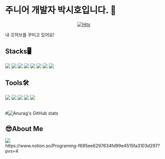# 주니어 개발자 박시호입니다. 👋

<div align=center>
	
  [![Hits](https://hits.seeyoufarm.com/api/count/incr/badge.svg?url=https%3A%2F%2Fgithub.com%2Fh0-shi&count_bg=%2379C83D&title_bg=%23555555&icon=&icon_color=%23E7E7E7&title=hits&edge_flat=false)](https://hits.seeyoufarm.com)
	
</div>
<div>
	내 깃허브를 꾸미고 있어요!
</div>

## Stacks🖥️

<div>
	<!-- Java -->
	<img src="https://img.shields.io/badge/java-%23ED8B00.svg?style=for-the-badge&logo=openjdk&logoColor=white"> 
	<!-- HTML -->
	<img src="https://img.shields.io/badge/HTML5-E34F26?style=for-the-badge&logo=HTML5&logoColor=white"> 
	<!-- CSS -->
	<img src="https://img.shields.io/badge/css3-1572B6?style=for-the-badge&logo=css3&logoColor=white">
	<!-- JavaScrtip -->
	<img src="https://img.shields.io/badge/JavaScript-F7DF1E?style=for-the-badge&logo=JavaScript&logoColor=white">
	<!-- jQuery -->
	<img src="https://img.shields.io/badge/jquery-0769AD?style=for-the-badge&logo=jquery&logoColor=white">
	<!-- Spring -->
	<img src="https://img.shields.io/badge/Spring-36DB33F?style=for-the-badge&logo=Spring&logoColor=white">
	<!-- SpringBoot -->
	<img src="https://img.shields.io/badge/SpringBoot-6DB33F?style=for-the-badge&logo=Spring Boot&logoColor=white">
 	<!-- MariaDB -->
	<img src="https://img.shields.io/badge/mariadb-003545?style=for-the-badge&logo=mariadb&logoColor=white">  
</div>

## Tools🛠️

<div>
	<!-- Eclipse -->
	<img src="https://img.shields.io/badge/eclipseide-2C2255?style=for-the-badge&logo=eclipseide&logoColor=white">
	<!-- GitHub -->
	<img src="https://img.shields.io/badge/github-181717?style=for-the-badge&logo=github&logoColor=white">
	<!-- VSCode -->
  	<img src="https://img.shields.io/badge/visualstudiocode-007ACC?style=for-the-badge&logo=visualstudiocode&logoColor=white">
 	<!-- BootStrap -->
 	<img src="https://img.shields.io/badge/bootstrap-7952B3?style=for-the-badge&logo=bootstrap&logoColor=white">
  	<!-- OpenLayers -->
	<img src="https://img.shields.io/badge/openlayers-1F6B75?style=for-the-badge&logo=openlayers&logoColor=white">
</div><br>

#![Anurag's GitHub stats](https://github-readme-stats.vercel.app/api?username=h0-shi&show_icons=true&theme=radical)

## 😎About Me
<div>
	<!-- Notion -->
	<img src="https://img.shields.io/badge/notion-000000?style=for-the-badge&logo=notion&logoColor=white"><br>
	https://www.notion.so/Programing-f695ee6297634fd99e4515fa3103d297?pvs=4
</div>

<!--
**h0-shi/h0-shi** is a ✨ _special_ ✨ repository because its `README.md` (this file) appears on your GitHub profile.

Here are some ideas to get you started:

- 🔭 I’m currently working on ...
- 🌱 I’m currently learning ...
- 👯 I’m looking to collaborate on ...
- 🤔 I’m looking for help with ...
- 💬 Ask me about ...
- 📫 How to reach me: ...
- 😄 Pronouns: ...
- ⚡ Fun fact: ...
-->
